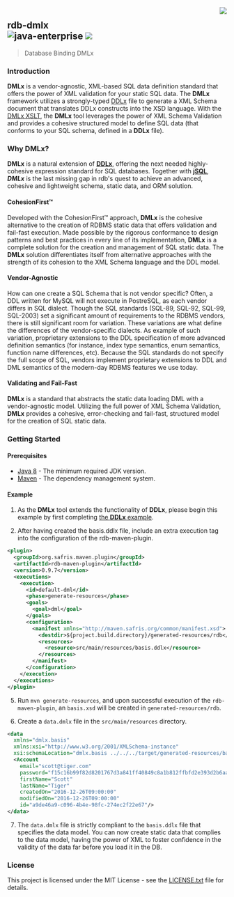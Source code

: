 <img src="https://www.cohesionfirst.org/logo.png" align="right">

## rdb-dmlx<br>![java-enterprise][java-enterprise] <a href="https://www.cohesionfirst.org/"><img src="https://img.shields.io/badge/CohesionFirst%E2%84%A2--blue.svg"></a>
> Database Binding DMLx

### Introduction

**DMLx** is a vendor-agnostic, XML-based SQL data definition standard that offers the power of XML validation for your static SQL data. The **DMLx** framework utilizes a strongly-typed [DDLx][ddlx.xsd] file to generate a XML Schema document that translates DDLx constructs into the XSD language. With the [DMLx XSLT][dmlx.xsl], the **DMLx** tool leverages the power of XML Schema Validation and provides a cohesive structured model to define SQL data (that conforms to your SQL schema, defined in a **DDLx** file).

### Why **DMLx**?

**DMLx** is a natural extension of [**DDLx**][ddlx], offering the next needed highly-cohesive expression standard for SQL databases. Together with [**jSQL**][jsql], ***DMLx*** is the last missing gap in rdb's quest to achieve an advanced, cohesive and lightweight schema, static data, and ORM solution.

#### CohesionFirst™

Developed with the CohesionFirst™ approach, **DMLx** is the cohesive alternative to the creation of RDBMS static data that offers validation and fail-fast execution. Made possible by the rigorous conformance to design patterns and best practices in every line of its implementation, **DMLx** is a complete solution for the creation and management of SQL static data. The **DMLx** solution differentiates itself from alternative approaches with the strength of its cohesion to the XML Schema language and the DDL model.

#### Vendor-Agnostic

How can one create a SQL Schema that is not vendor specific? Often, a DDL written for MySQL will not execute in PostreSQL, as each vendor differs in SQL dialect. Though the SQL standards (SQL-89, SQL-92, SQL-99, SQL-2003) set a significant amount of requirements to the RDBMS vendors, there is still significant room for variation. These variations are what define the differences of the vendor-specific dialects. As example of such variation, proprietary extensions to the DDL specification of more advanced definition semantics (for instance, index type semantics, enum semantics, function name differences, etc). Because the SQL standards do not specify the full scope of SQL, vendors implement proprietary extensions to DDL and DML semantics of the modern-day RDBMS features we use today.

#### Validating and Fail-Fast

**DMLx** is a standard that abstracts the static data loading DML with a vendor-agnostic model. Utilizing the full power of XML Schema Validation, **DMLx** provides a cohesive, error-checking and fail-fast, structured model for the creation of SQL static data.

### Getting Started

#### Prerequisites

* [Java 8][jdk8-download] - The minimum required JDK version.
* [Maven][maven] - The dependency management system.

#### Example

1. As the **DMLx** tool extends the functionality of **DDLx**, please begin this example by first completing [the **DDLx** example][ddlx-example].

4. After having created the basis.ddlx file, include an extra execution tag into the configuration of the rdb-maven-plugin.

  ```xml
  <plugin>
    <groupId>org.safris.maven.plugin</groupId>
    <artifactId>rdb-maven-plugin</artifactId>
    <version>0.9.7</version>
    <executions>
      <execution>
        <id>default-dml</id>
        <phase>generate-resources</phase>
        <goals>
          <goal>dml</goal>
        </goals>
        <configuration>
          <manifest xmlns="http://maven.safris.org/common/manifest.xsd">
            <destdir>${project.build.directory}/generated-resources/rdb</destdir>
            <resources>
              <resource>src/main/resources/basis.ddlx</resource>
            </resources>
          </manifest>
        </configuration>
      </execution>
    </executions>
  </plugin>
  ```

5. Run `mvn generate-resources`, and upon successful execution of the `rdb-maven-plugin`, an `basis.xsd` will be created in `generated-resources/rdb`.

6. Create a `data.dmlx` file in the `src/main/resources` directory.

  ```xml
  <data
    xmlns="dmlx.basis"
    xmlns:xsi="http://www.w3.org/2001/XMLSchema-instance"
    xsi:schemaLocation="dmlx.basis ../../../target/generated-resources/basis.xsd">
    <Account
      email="scott@tiger.com"
      password="f15c16b99f82d8201767d3a841ff40849c8a1b812ffbfd2e393d2b6aa6682a6e"
      firstName="Scott"
      lastName="Tiger"
      createdOn="2016-12-26T09:00:00"
      modifiedOn="2016-12-26T09:00:00"
      id="a9de46a9-c096-4b4e-98fc-274ec2f22e67"/>
  </data>
  ```

7. The `data.dmlx` file is strictly compliant to the `basis.ddlx` file that specifies the data model. You can now create static data that complies to the data model, having the power of XML to foster confidence in the validity of the data far before you load it in the DB.

### License

This project is licensed under the MIT License - see the [LICENSE.txt](LICENSE.txt) file for details.

[rdb-maven-plugin]: https://github.com/SevaSafris/rdb-maven-plugin
[ddlx-example]: https://github.com/SevaSafris/rdb/tree/master/ddlx#example
[ddlx.xsd]: https://github.com/SevaSafris/rdb/blob/master/ddlx/src/main/resources/ddlx.xsd
[ddlx]: https://github.com/SevaSafris/rdb/blob/master/ddlx
[dmlx.xsl]: https://github.com/SevaSafris/rdb/blob/master/dmlx/src/main/resources/dmlx.xsl
[java-enterprise]: https://img.shields.io/badge/java-enterprise-blue.svg
[jdk8-download]: http://www.oracle.com/technetwork/java/javase/downloads/jdk8-downloads-2133151.html
[jsql]: https://github.com/SevaSafris/rdb/blob/master/jsql
[maven-archetype-quickstart]: http://maven.apache.org/archetypes/maven-archetype-quickstart
[maven]: https://maven.apache.org/